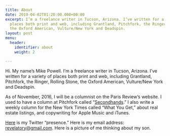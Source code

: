 ```yaml
---
title: About
date: 2019-04-02T01:20:00.000+00:00
excerpt: I’m a freelance writer in Tucson, Arizona. I’ve written for a variety of
  places both print and web, including Grantland, Pitchfork, the Ringer, Rolling Stone,
  the Oxford American, Vulture/New York and Deadspin.
layout: post
menu:
  header:
    identifier: about
    weight: 2

---
```

Hi. My name’s Mike Powell. I’m a freelance writer in Tucson, Arizona. I’ve written for a variety of places both print and web, including Grantland, Pitchfork, the Ringer, Rolling Stone, the Oxford American, Vulture/New York and Deadspin.

As of November, 2016, I will be a columnist on the Paris Review’s website. I used to have a column at Pitchfork called “[Secondhands](https://pitchfork.com/features/secondhands/).” I also write a weekly column for the New York Times called “What You Get,” about real estate listings, and copywriting for Apple Music and iTunes.

[Here](https://twitter.com/sternlunch) is my Twitter “presence.” Here is my email address: [revelatory@gmail.com](mailto:revelatory@gmail.com). Here is a picture of me thinking about my son.